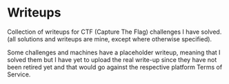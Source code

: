 # Writeups

Collection of writeups for CTF (Capture The Flag) challenges I have solved.
(all solutions and writeups are mine, except where otherwise specified).

Some challenges and machines have a placeholder writeup, meaning that I solved them but I have yet to upload the real write-up since they have not been retired yet and that would go against the respective platform Terms of Service.
